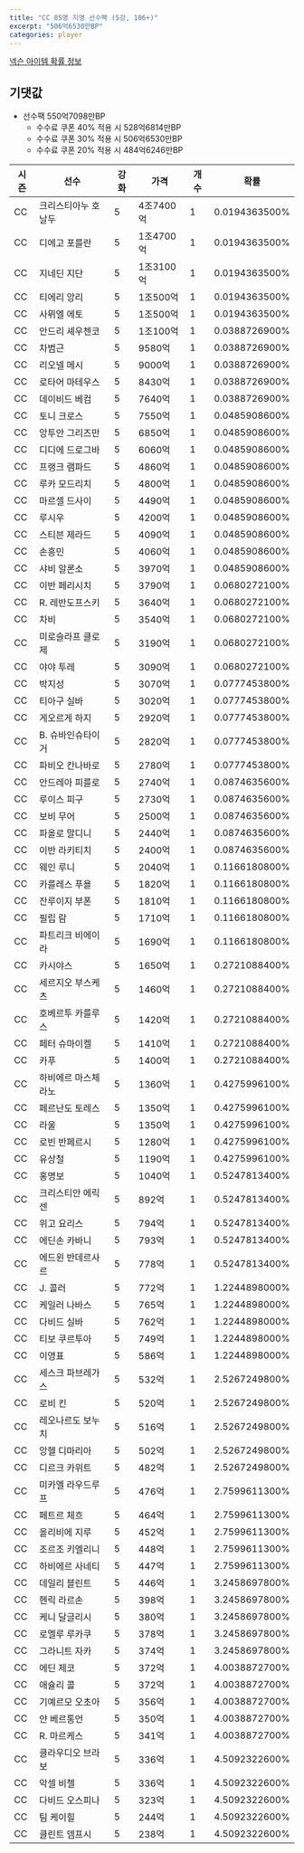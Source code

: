 ```yaml
---
title: "CC 85명 지명 선수팩 (5강, 106+)"
excerpt: "506억6530만BP"
categories: player
---
```

[넥슨 아이템 확률 정보](http://iteminfo.nexon.com/probability/fo4?sn=7348)

## 기댓값
  - 선수팩 550억7098만BP
    - 수수료 쿠폰 40% 적용 시 528억6814만BP
    - 수수료 쿠폰 30% 적용 시 506억6530만BP
    - 수수료 쿠폰 20% 적용 시 484억6246만BP


|시즌|선수|강화|가격|개수|확률|
|---|---|---|---|---|---|
|CC|크리스티아누 호날두|5|4조7400억|1|0.0194363500%|
|CC|디에고 포를란|5|1조4700억|1|0.0194363500%|
|CC|지네딘 지단|5|1조3100억|1|0.0194363500%|
|CC|티에리 앙리|5|1조500억|1|0.0194363500%|
|CC|사뮈엘 에토|5|1조500억|1|0.0194363500%|
|CC|안드리 셰우첸코|5|1조100억|1|0.0388726900%|
|CC|차범근|5|9580억|1|0.0388726900%|
|CC|리오넬 메시|5|9000억|1|0.0388726900%|
|CC|로타어 마테우스|5|8430억|1|0.0388726900%|
|CC|데이비드 베컴|5|7640억|1|0.0388726900%|
|CC|토니 크로스|5|7550억|1|0.0485908600%|
|CC|앙투안 그리즈만|5|6850억|1|0.0485908600%|
|CC|디디에 드로그바|5|6060억|1|0.0485908600%|
|CC|프랭크 램파드|5|4860억|1|0.0485908600%|
|CC|루카 모드리치|5|4800억|1|0.0485908600%|
|CC|마르셀 드사이|5|4490억|1|0.0485908600%|
|CC|루시우|5|4200억|1|0.0485908600%|
|CC|스티븐 제라드|5|4090억|1|0.0485908600%|
|CC|손흥민|5|4060억|1|0.0485908600%|
|CC|샤비 알론소|5|3970억|1|0.0485908600%|
|CC|이반 페리시치|5|3790억|1|0.0680272100%|
|CC|R. 레반도프스키|5|3640억|1|0.0680272100%|
|CC|차비|5|3540억|1|0.0680272100%|
|CC|미로슬라프 클로제|5|3190억|1|0.0680272100%|
|CC|야야 투레|5|3090억|1|0.0680272100%|
|CC|박지성|5|3070억|1|0.0777453800%|
|CC|티아구 실바|5|3020억|1|0.0777453800%|
|CC|게오르게 하지|5|2920억|1|0.0777453800%|
|CC|B. 슈바인슈타이거|5|2820억|1|0.0777453800%|
|CC|파비오 칸나바로|5|2780억|1|0.0777453800%|
|CC|안드레아 피를로|5|2740억|1|0.0874635600%|
|CC|루이스 피구|5|2730억|1|0.0874635600%|
|CC|보비 무어|5|2500억|1|0.0874635600%|
|CC|파올로 말디니|5|2440억|1|0.0874635600%|
|CC|이반 라키티치|5|2400억|1|0.0874635600%|
|CC|웨인 루니|5|2040억|1|0.1166180800%|
|CC|카를레스 푸욜|5|1820억|1|0.1166180800%|
|CC|잔루이지 부폰|5|1810억|1|0.1166180800%|
|CC|필립 람|5|1710억|1|0.1166180800%|
|CC|파트리크 비에이라|5|1690억|1|0.1166180800%|
|CC|카시야스|5|1650억|1|0.2721088400%|
|CC|세르지오 부스케츠|5|1460억|1|0.2721088400%|
|CC|호베르투 카를루스|5|1420억|1|0.2721088400%|
|CC|페터 슈마이켈|5|1410억|1|0.2721088400%|
|CC|카푸|5|1400억|1|0.2721088400%|
|CC|하비에르 마스체라노|5|1360억|1|0.4275996100%|
|CC|페르난도 토레스|5|1350억|1|0.4275996100%|
|CC|라울|5|1350억|1|0.4275996100%|
|CC|로빈 반페르시|5|1280억|1|0.4275996100%|
|CC|유상철|5|1190억|1|0.4275996100%|
|CC|홍명보|5|1040억|1|0.5247813400%|
|CC|크리스티안 에릭센|5|892억|1|0.5247813400%|
|CC|위고 요리스|5|794억|1|0.5247813400%|
|CC|에딘손 카바니|5|793억|1|0.5247813400%|
|CC|에드윈 반데르사르|5|778억|1|0.5247813400%|
|CC|J. 콜러|5|772억|1|1.2244898000%|
|CC|케일러 나바스|5|765억|1|1.2244898000%|
|CC|다비드 실바|5|762억|1|1.2244898000%|
|CC|티보 쿠르투아|5|749억|1|1.2244898000%|
|CC|이영표|5|586억|1|1.2244898000%|
|CC|세스크 파브레가스|5|532억|1|2.5267249800%|
|CC|로비 킨|5|520억|1|2.5267249800%|
|CC|레오나르도 보누치|5|516억|1|2.5267249800%|
|CC|앙헬 디마리아|5|502억|1|2.5267249800%|
|CC|디르크 카위트|5|482억|1|2.5267249800%|
|CC|미카엘 라우드루프|5|476억|1|2.7599611300%|
|CC|페트르 체흐|5|464억|1|2.7599611300%|
|CC|올리비에 지루|5|452억|1|2.7599611300%|
|CC|조르조 키엘리니|5|448억|1|2.7599611300%|
|CC|하비에르 사네티|5|447억|1|2.7599611300%|
|CC|데일리 블린트|5|446억|1|3.2458697800%|
|CC|헨릭 라르손|5|398억|1|3.2458697800%|
|CC|케니 달글리시|5|380억|1|3.2458697800%|
|CC|로멜루 루카쿠|5|378억|1|3.2458697800%|
|CC|그라니트 자카|5|374억|1|3.2458697800%|
|CC|에딘 제코|5|372억|1|4.0038872700%|
|CC|애슐리 콜|5|372억|1|4.0038872700%|
|CC|기예르모 오초아|5|356억|1|4.0038872700%|
|CC|얀 베르통언|5|350억|1|4.0038872700%|
|CC|R. 마르케스|5|341억|1|4.0038872700%|
|CC|클라우디오 브라보|5|336억|1|4.5092322600%|
|CC|악셀 비첼|5|336억|1|4.5092322600%|
|CC|다비드 오스피나|5|323억|1|4.5092322600%|
|CC|팀 케이힐|5|244억|1|4.5092322600%|
|CC|클린트 뎀프시|5|238억|1|4.5092322600%|
